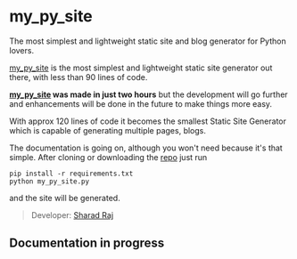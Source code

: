 # my_py_site

The most simplest and lightweight static site and blog generator for Python lovers.

[my_py_site](https://github.com/sharadcodes/my_py_site) is the most 
simplest and lightweight static site generator out there, with less than
90 lines of code.

**[my_py_site](https://github.com/sharadcodes/my_py_site) was made in 
just two hours** but the development will go further and enhancements
will be done in the future to make things more easy.

With approx 120 lines of code it becomes the smallest Static Site 
Generator which is capable of generating multiple pages, blogs.

The documentation is going on, although you won't need because it's
that simple.
After cloning or downloading the [repo](https://github.com/sharadcodes/my_py_site) just run
```
pip install -r requirements.txt
python my_py_site.py
```
and the site will be generated.


>Developer: [Sharad Raj](https://sharadcodes.github.io)

## Documentation in progress
